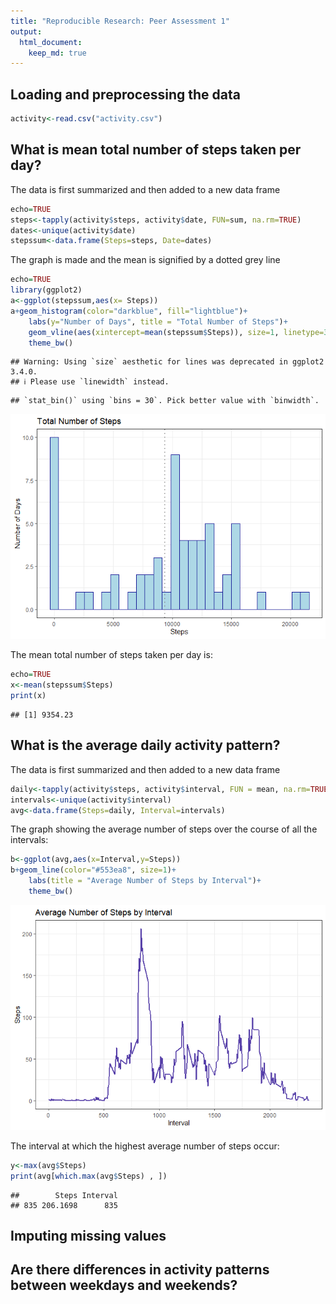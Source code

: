 ```yaml
---
title: "Reproducible Research: Peer Assessment 1"
output: 
  html_document:
    keep_md: true
---
```



## Loading and preprocessing the data


```r
activity<-read.csv("activity.csv")
```


## What is mean total number of steps taken per day?

The data is first summarized and then added to a new data frame

```r
echo=TRUE
steps<-tapply(activity$steps, activity$date, FUN=sum, na.rm=TRUE)
dates<-unique(activity$date)
stepssum<-data.frame(Steps=steps, Date=dates)
```

The graph is made and the mean is signified by a dotted grey line

```r
echo=TRUE
library(ggplot2)
a<-ggplot(stepssum,aes(x= Steps))
a+geom_histogram(color="darkblue", fill="lightblue")+
    labs(y="Number of Days", title = "Total Number of Steps")+
    geom_vline(aes(xintercept=mean(stepssum$Steps)), size=1, linetype=3, color="#878787")+
    theme_bw()
```

```
## Warning: Using `size` aesthetic for lines was deprecated in ggplot2 3.4.0.
## ℹ Please use `linewidth` instead.
```

```
## `stat_bin()` using `bins = 30`. Pick better value with `binwidth`.
```

![](PA1_template_files/figure-html/unnamed-chunk-3-1.png)<!-- -->

The mean total number of steps taken per day is:

```r
echo=TRUE
x<-mean(stepssum$Steps)
print(x)
```

```
## [1] 9354.23
```

## What is the average daily activity pattern?

The data is first summarized and then added to a new data frame

```r
daily<-tapply(activity$steps, activity$interval, FUN = mean, na.rm=TRUE)
intervals<-unique(activity$interval)
avg<-data.frame(Steps=daily, Interval=intervals)
```

The graph showing the average number of steps over the course of all the intervals:

```r
b<-ggplot(avg,aes(x=Interval,y=Steps))
b+geom_line(color="#553ea8", size=1)+
    labs(title = "Average Number of Steps by Interval")+
    theme_bw()
```

![](PA1_template_files/figure-html/unnamed-chunk-6-1.png)<!-- -->

The interval at which the highest average number of steps occur:

```r
y<-max(avg$Steps)
print(avg[which.max(avg$Steps) , ])
```

```
##        Steps Interval
## 835 206.1698      835
```

## Imputing missing values



## Are there differences in activity patterns between weekdays and weekends?
